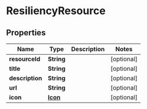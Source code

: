 

# ResiliencyResource


## Properties

| Name | Type | Description | Notes |
|------------ | ------------- | ------------- | -------------|
|**resourceId** | **String** |  |  [optional] |
|**title** | **String** |  |  [optional] |
|**description** | **String** |  |  [optional] |
|**url** | **String** |  |  [optional] |
|**icon** | [**Icon**](Icon.md) |  |  [optional] |



